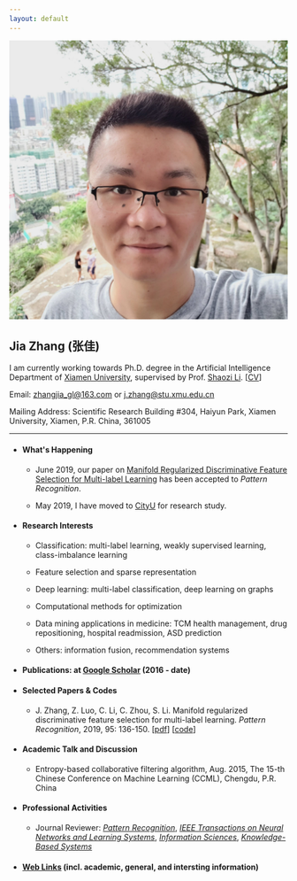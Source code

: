 ```yaml
---
layout: default
---
```


<img class="profile-picture" src="jiazhang.jpg">

## Jia Zhang (张佳)

I am currently working towards Ph.D. degree in the Artificial Intelligence Department of [Xiamen University](https://www.xmu.edu.cn/), supervised by Prof. [Shaozi Li](http://imt.xmu.edu.cn/szdw.html). [[CV](resume.pdf)]

Email: [zhangjia_gl@163.com](mailto:zhangjia_gl@163.com) or [j.zhang@stu.xmu.edu.cn](mailto:j.zhang@stu.xmu.edu.cn)

Mailing Address: Scientific Research Building #304, Haiyun Park, Xiamen University, Xiamen, P.R. China, 361005

---

* #### What's Happening

    * June 2019, our paper on [Manifold Regularized Discriminative Feature Selection for Multi-label Learning](https://www.sciencedirect.com/science/article/pii/S0031320319302341) has been accepted to *Pattern Recognition*.

    * May 2019, I have moved to [CityU](https://www.cityu.edu.hk/) for research study.

* #### Research Interests

    * Classification: multi-label learning, weakly supervised learning, class-imbalance learning

    * Feature selection and sparse representation

    * Deep learning: multi-label classification, deep learning on graphs 
    
    * Computational methods for optimization
    
    * Data mining applications in medicine: TCM health management, drug repositioning, hospital readmission, ASD prediction

    * Others: information fusion, recommendation systems

* #### Publications: at [Google Scholar](https://scholar.google.com.hk/citations?user=yBaTk-gAAAAJ&hl=en) (2016 - date)

* #### Selected Papers & Codes

   * J. Zhang, Z. Luo, C. Li, C. Zhou, S. Li. Manifold regularized discriminative feature selection for multi-label learning. *Pattern Recognition*, 2019, 95: 136-150. [[pdf](1-s2.0-S0031320319302341-main.pdf)] [[code](MDFS-master.zip)]

* #### Academic Talk and Discussion

    * Entropy-based collaborative filtering algorithm, Aug. 2015, The 15-th Chinese Conference on Machine Learning (CCML), Chengdu, P.R. China

* #### Professional Activities

    * Journal Reviewer: [*Pattern Recognition*](https://www.journals.elsevier.com/pattern-recognition/), [*IEEE Transactions on Neural Networks and Learning Systems*](https://mc.manuscriptcentral.com/tnnls), [*Information Sciences*](https://www.journals.elsevier.com/information-sciences), [*Knowledge-Based Systems*](https://www.journals.elsevier.com/knowledge-based-systems)

* #### [Web Links](links) (incl. academic, general, and intersting information)
